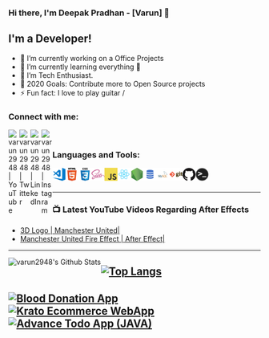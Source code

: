 ### Hi there, I'm Deepak Pradhan - [Varun] 👋

## I'm a Developer!
- 🔭 I’m currently working on a Office Projects
- 🌱 I’m currently learning everything 🤣
- 👯 I’m Tech Enthusiast.
- 🥅 2020 Goals: Contribute more to Open Source projects
- ⚡ Fun fact: I love to play guitar / 

### Connect with me:

[<img align="left" alt="varun2948 | YouTube" width="22px" src="https://cdn.jsdelivr.net/npm/simple-icons@v3/icons/youtube.svg" />][youtube]
[<img align="left" alt="varun2948 | Twitter" width="22px" src="https://cdn.jsdelivr.net/npm/simple-icons@v3/icons/twitter.svg" />][twitter]
[<img align="left" alt="varun2948 | LinkedIn" width="22px" src="https://cdn.jsdelivr.net/npm/simple-icons@v3/icons/linkedin.svg" />][linkedin]
[<img align="left" alt="varun2948 | Instagram" width="22px" src="https://cdn.jsdelivr.net/npm/simple-icons@v3/icons/instagram.svg" />][instagram]

<br />

### Languages and Tools:

<img align="left" alt="Visual Studio Code" width="26px" src="https://raw.githubusercontent.com/github/explore/80688e429a7d4ef2fca1e82350fe8e3517d3494d/topics/visual-studio-code/visual-studio-code.png" />
<img align="left" alt="HTML5" width="26px" src="https://raw.githubusercontent.com/github/explore/80688e429a7d4ef2fca1e82350fe8e3517d3494d/topics/html/html.png" />
<img align="left" alt="CSS3" width="26px" src="https://raw.githubusercontent.com/github/explore/80688e429a7d4ef2fca1e82350fe8e3517d3494d/topics/css/css.png" />
<img align="left" alt="Sass" width="26px" src="https://raw.githubusercontent.com/github/explore/80688e429a7d4ef2fca1e82350fe8e3517d3494d/topics/sass/sass.png" />
<img align="left" alt="JavaScript" width="26px" src="https://raw.githubusercontent.com/github/explore/80688e429a7d4ef2fca1e82350fe8e3517d3494d/topics/javascript/javascript.png" />
<img align="left" alt="React" width="26px" src="https://raw.githubusercontent.com/github/explore/80688e429a7d4ef2fca1e82350fe8e3517d3494d/topics/react/react.png" />
<img align="left" alt="Node.js" width="26px" src="https://raw.githubusercontent.com/github/explore/80688e429a7d4ef2fca1e82350fe8e3517d3494d/topics/nodejs/nodejs.png" />
<img align="left" alt="SQL" width="26px" src="https://raw.githubusercontent.com/github/explore/80688e429a7d4ef2fca1e82350fe8e3517d3494d/topics/sql/sql.png" />
<img align="left" alt="MySQL" width="26px" src="https://raw.githubusercontent.com/github/explore/80688e429a7d4ef2fca1e82350fe8e3517d3494d/topics/mysql/mysql.png" />
<img align="left" alt="Git" width="26px" src="https://raw.githubusercontent.com/github/explore/80688e429a7d4ef2fca1e82350fe8e3517d3494d/topics/git/git.png" />
<img align="left" alt="GitHub" width="26px" src="https://raw.githubusercontent.com/github/explore/78df643247d429f6cc873026c0622819ad797942/topics/github/github.png" />
<img align="left" alt="HTML5" width="26px" src="https://raw.githubusercontent.com/github/explore/80688e429a7d4ef2fca1e82350fe8e3517d3494d/topics/terminal/terminal.png" />
<br/>
<br/>

---

### 📺 Latest YouTube Videos Regarding After Effects
<!-- YOUTUBE:START -->
- [3D Logo | Manchester United|](https://www.youtube.com/watch?v=llYwOymIxsw)
- [Manchester United Fire Effect | After Effect|](https://www.youtube.com/watch?v=gc4KhDhj7_Y)

<!-- YOUTUBE:END -->

---

<img align="left" alt="varun2948's Github Stats" src="https://github-readme-stats.vercel.app/api?username=varun2948&show_icons=true&hide_border=true" />

[![Top Langs](https://github-readme-stats.vercel.app/api/top-langs/?username=varun2948)](https://github.com/varun2948/react-slingshot)
---
[![Blood Donation App](https://github-readme-stats.vercel.app/api/pin/?username=varun2948&repo=blood_react_native)](https://github.com/varun2948/blood_react_native)
[![Krato Ecommerce WebApp](https://github-readme-stats.vercel.app/api/pin/?username=varun2948&repo=kratos_ecommerce)](https://github.com/varun2948/kratos_ecommerce)
[![Advance Todo App (JAVA)](https://github-readme-stats.vercel.app/api/pin/?username=varun2948&repo=DMA)](https://github.com/varun2948/DMA)
---
[workingon]: https://sakchyamdvt.naxa.com.np/
[twitter]: https://twitter.com/VrTheVarun
[youtube]: https://www.youtube.com/channel/UCmnyOPFUIptn-ujOMWy3vuA?view_as=subscriber
[instagram]: https://www.instagram.com/varun_satan/
[linkedin]: https://www.linkedin.com/in/deepak-pradhan-484955115/

